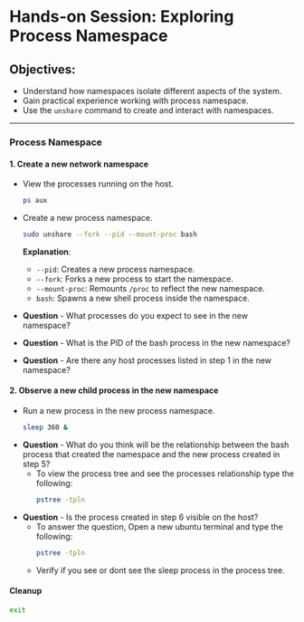 # Hands-on Session: Exploring Process Namespace

## Objectives:
- Understand how namespaces isolate different aspects of the system.
- Gain practical experience working with process namespace.
- Use the `unshare` command to create and interact with namespaces.

---

### Process Namespace

#### 1. Create a new network namespace

- View the processes running on the host.
   ```bash
   ps aux
   ```
- Create a new process namespace.
   ```bash
   sudo unshare --fork --pid --mount-proc bash
   ```
   **Explanation**:
  - `--pid`: Creates a new process namespace.
  - `--fork`: Forks a new process to start the namespace.
  - `--mount-proc`: Remounts `/proc` to reflect the new namespace.
  - `bash`: Spawns a new shell process inside the namespace.

- **Question** - What processes do you expect to see in the new namespace?
- **Question** - What is the PID of the bash process in the new namespace?
- **Question** - Are there any host processes listed in step 1 in the new namespace?

#### 2. Observe a new child process in the new namespace

- Run a new process in the new process namespace.
   ```bash
   sleep 360 &
   ```
- **Question** - What do you think will be the relationship between the bash process that created the namespace and the new process created in step 5?
  - To view the process tree and see the processes relationship type the following:
     ```bash
     pstree -tpln
     ```
- **Question** - Is the process created in step 6 visible on the host? 
   - To answer the question, Open a new ubuntu terminal and type the following:
      ```bash
      pstree -tpln
      ```
   - Verify if you see or dont see the sleep process in the process tree. 
#### Cleanup

   ```bash
   exit
   ```